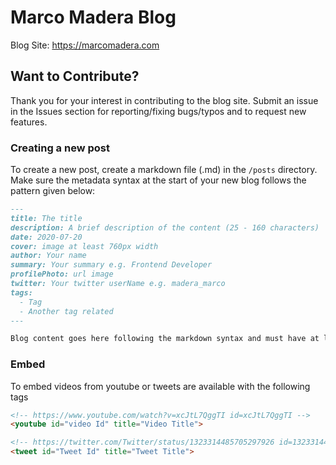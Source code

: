 # Marco Madera Blog

Blog Site: <https://marcomadera.com>

## Want to Contribute?

Thank you for your interest in contributing to the blog site. Submit an issue in the Issues section for reporting/fixing bugs/typos and to request new features.

### Creating a new post

To create a new post, create a markdown file (.md) in the `/posts` directory. Make sure the metadata syntax at the start of your new blog follows the pattern given below:

```md
---
title: The title
description: A brief description of the content (25 - 160 characters)
date: 2020-07-20
cover: image at least 760px width
author: Your name
summary: Your summary e.g. Frontend Developer
profilePhoto: url image
twitter: Your twitter userName e.g. madera_marco
tags:
  - Tag
  - Another tag related
---

Blog content goes here following the markdown syntax and must have at least one h2 (## in markdown syntax).
```

### Embed

To embed videos from youtube or tweets are available with the following tags

```html
<!-- https://www.youtube.com/watch?v=xcJtL7QggTI id=xcJtL7QggTI -->
<youtube id="video Id" title="Video Title">

<!-- https://twitter.com/Twitter/status/1323314485705297926 id=1323314485705297926 -->
<tweet id="Tweet Id" title="Tweet Title">
```
